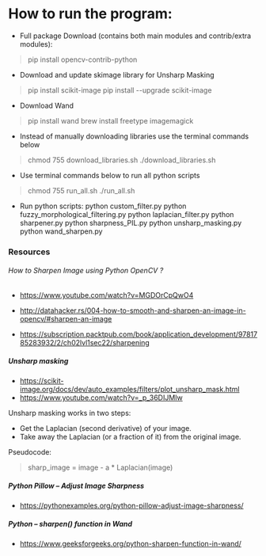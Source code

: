 # How to run the program:

- Full package Download (contains both main modules and contrib/extra modules): 
> pip install opencv-contrib-python 

- Download and update skimage library for Unsharp Masking
> pip install scikit-image
> pip install --upgrade scikit-image

- Download Wand
> pip install wand
> brew install freetype imagemagick

- Instead of manually downloading libraries use the terminal commands below
> chmod 755 download_libraries.sh 
> ./download_libraries.sh

- Use terminal commands below to run all python scripts
> chmod 755 run_all.sh 
> ./run_all.sh

- Run python scripts:
python custom_filter.py
python fuzzy_morphological_filtering.py
python laplacian_filter.py
python sharpener.py
python sharpness_PIL.py
python unsharp_masking.py
python wand_sharpen.py

### Resources


###### How to Sharpen Image using Python OpenCV ?

- https://www.youtube.com/watch?v=MGDOrCpQwO4

- http://datahacker.rs/004-how-to-smooth-and-sharpen-an-image-in-opencv/#sharpen-an-image

- https://subscription.packtpub.com/book/application_development/9781785283932/2/ch02lvl1sec22/sharpening

##### Unsharp masking 

- https://scikit-image.org/docs/dev/auto_examples/filters/plot_unsharp_mask.html
- https://www.youtube.com/watch?v=_p_36DIJMIw

Unsharp masking works in two steps:

- Get the Laplacian (second derivative) of your image.
- Take away the Laplacian (or a fraction of it) from the original image.

Pseudocode:
> sharp_image = image - a * Laplacian(image)

##### Python Pillow – Adjust Image Sharpness
- https://pythonexamples.org/python-pillow-adjust-image-sharpness/

##### Python – sharpen() function in Wand
- https://www.geeksforgeeks.org/python-sharpen-function-in-wand/